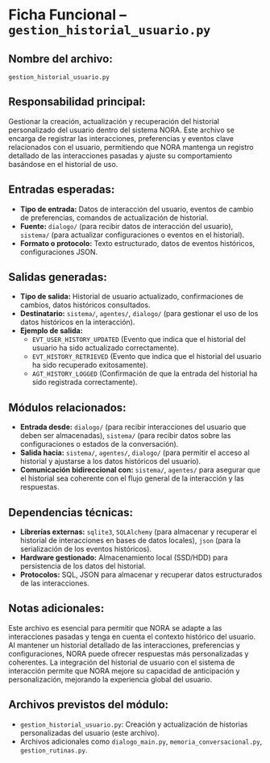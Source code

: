 # Ficha Funcional – `gestion_historial_usuario.py`

## Nombre del archivo:
`gestion_historial_usuario.py`

## Responsabilidad principal:
Gestionar la creación, actualización y recuperación del historial personalizado del usuario dentro del sistema NORA. Este archivo se encarga de registrar las interacciones, preferencias y eventos clave relacionados con el usuario, permitiendo que NORA mantenga un registro detallado de las interacciones pasadas y ajuste su comportamiento basándose en el historial de uso.

## Entradas esperadas:
- **Tipo de entrada:** Datos de interacción del usuario, eventos de cambio de preferencias, comandos de actualización de historial.
- **Fuente:** `dialogo/` (para recibir datos de interacción del usuario), `sistema/` (para actualizar configuraciones o eventos en el historial).
- **Formato o protocolo:** Texto estructurado, datos de eventos históricos, configuraciones JSON.

## Salidas generadas:
- **Tipo de salida:** Historial de usuario actualizado, confirmaciones de cambios, datos históricos consultados.
- **Destinatario:** `sistema/`, `agentes/`, `dialogo/` (para gestionar el uso de los datos históricos en la interacción).
- **Ejemplo de salida:**
  - `EVT_USER_HISTORY_UPDATED` (Evento que indica que el historial del usuario ha sido actualizado correctamente).
  - `EVT_HISTORY_RETRIEVED` (Evento que indica que el historial del usuario ha sido recuperado exitosamente).
  - `AGT_HISTORY_LOGGED` (Confirmación de que la entrada del historial ha sido registrada correctamente).

## Módulos relacionados:
- **Entrada desde:** `dialogo/` (para recibir interacciones del usuario que deben ser almacenadas), `sistema/` (para recibir datos sobre las configuraciones o estados de la conversación).
- **Salida hacia:** `sistema/`, `agentes/`, `dialogo/` (para permitir el acceso al historial y ajustarse a los datos históricos del usuario).
- **Comunicación bidireccional con:** `sistema/`, `agentes/` para asegurar que el historial sea coherente con el flujo general de la interacción y las respuestas.

## Dependencias técnicas:
- **Librerías externas:** `sqlite3`, `SQLAlchemy` (para almacenar y recuperar el historial de interacciones en bases de datos locales), `json` (para la serialización de los eventos históricos).
- **Hardware gestionado:** Almacenamiento local (SSD/HDD) para persistencia de los datos del historial.
- **Protocolos:** SQL, JSON para almacenar y recuperar datos estructurados de las interacciones.

## Notas adicionales:
Este archivo es esencial para permitir que NORA se adapte a las interacciones pasadas y tenga en cuenta el contexto histórico del usuario. Al mantener un historial detallado de las interacciones, preferencias y configuraciones, NORA puede ofrecer respuestas más personalizadas y coherentes. La integración del historial de usuario con el sistema de interacción permite que NORA mejore su capacidad de anticipación y personalización, mejorando la experiencia global del usuario.

## Archivos previstos del módulo:
- `gestion_historial_usuario.py`: Creación y actualización de historias personalizadas del usuario (este archivo).
- Archivos adicionales como `dialogo_main.py`, `memoria_conversacional.py`, `gestion_rutinas.py`.
